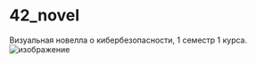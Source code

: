 # 42_novel
Визуальная новелла о кибербезопасности, 1 семестр 1 курса.
![изображение](https://github.com/user-attachments/assets/d27a0fbd-53c7-4d15-b397-5c7ef4c4a979)
